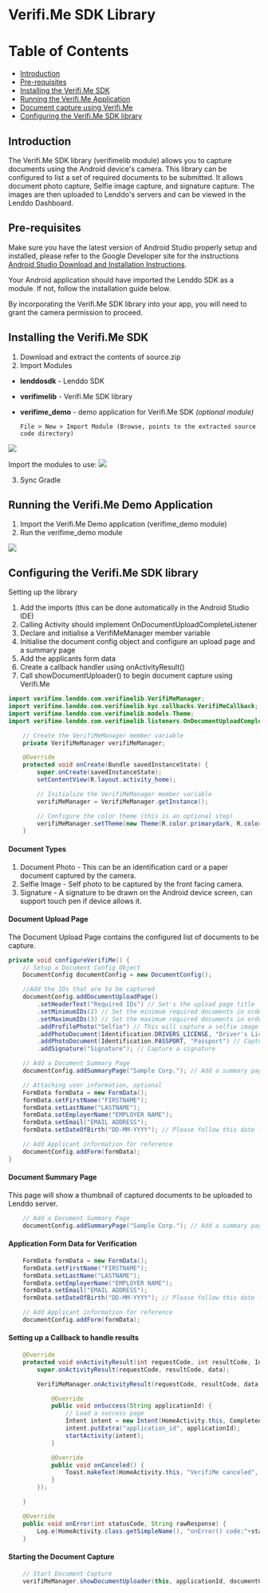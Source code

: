 # Verifi.Me SDK Library

Table of Contents
=================
  * [Introduction](#introduction)
  * [Pre-requisites](#pre-requisites)
  * [Installing the Verifi.Me SDK](#installing-the-verifime-sdk)
  * [Running the Verifi.Me Application](#running-the-demo-applications)
  * [Document capture using Verifi.Me](#document-capture-using-verifi_me)
  * [Configuring the Verifi.Me SDK library](#configuring-the-verifime-sdk-library)

## Introduction
The Verifi.Me SDK library (verifimelib module) allows you to capture documents using the Android device's camera. This library can be configured to list a set of required documents to be submitted. It allows document photo capture, Selfie image capture, and signature capture. The images are then uploaded to Lenddo's servers and can be viewed in the Lenddo Dashboard.

## Pre-requisites
Make sure you have the latest version of Android Studio properly setup and installed, please refer to the Google Developer site for the instructions [Android Studio Download and Installation Instructions](https://developer.android.com/studio/index.html).

Your Android application should have imported the Lenddo SDK as a module. If not, follow the installation guide below.

By incorporating the Verifi.Me SDK library into your app, you will need to grant the camera permission to proceed.

## Installing the Verifi.Me SDK

1. Download and extract the contents of source.zip
2. Import Modules

 + **lenddosdk** - Lenddo SDK
 + **verifimelib** - Verifi.Me SDK library
 + **verifime_demo** - demo application for Verifi.Me SDK _(optional module)_

       File > New > Import Module (Browse, points to the extracted source code directory)
![](https://github.com/Lenddo/android-lenddo/blob/master/wiki/file_new_import-module.png)
       
 Import the modules to use:
![](https://github.com/Lenddo/android-lenddo/blob/master/wiki/import_selected_modules.png)

3. Sync Gradle



## Running the Verifi.Me Demo Application

1. Import the Verifi.Me Demo application (verifime_demo module)
2. Run the verifime_demo module

![](https://github.com/Lenddo/android-lenddo/blob/master/wiki/run_demo_app.png)

## Configuring the Verifi.Me SDK library

Setting up the library
1. Add the imports (this can be done automatically in the Android Studio IDE)
2. Calling Activity should implement OnDocumentUploadCompleteListener
3. Declare and initialise a VerifiMeManager member variable
4. Initialise the document config object and configure an upload page and a summary page
5. Add the applicants form data
6. Create a callback handler using onActivityResult()
7. Call showDocumentUploader() to begin document capture using Verifi.Me


```java
import verifime.lenddo.com.verifimelib.VerifiMeManager;
import verifime.lenddo.com.verifimelib.kyc.callbacks.VerifiMeCallback;
import verifime.lenddo.com.verifimelib.models.Theme;
import verifime.lenddo.com.verifimelib.listeners.OnDocumentUploadCompleteListener;

    // Create the VerifiMeManager member variable
    private VerifiMeManager verifiMeManager;

    @Override
    protected void onCreate(Bundle savedInstanceState) {
        super.onCreate(savedInstanceState);
        setContentView(R.layout.activity_home);

        // Initialize the VerifiMeManager member variable
        verifiMeManager = VerifiMeManager.getInstance();

        // Configure the color theme (this is an optional step)
        verifiMeManager.setTheme(new Theme(R.color.primarydark, R.color.primary, R.color.accent));
    }
```

#### Document Types
1. Document Photo - This can be an identification card or a paper document captured by the camera.
2. Selfie Image - Self photo to be captured by the front facing camera.
3. Signature - A signature to be drawn on the Android device screen, can support touch pen if device allows it.

#### Document Upload Page
The Document Upload Page contains the configured list of documents to be capture.
```java
private void configureVerifiMe() {
    // Setup a Document Config Object
    DocumentConfig documentConfig = new DocumentConfig();

    //Add the IDs that are to be captured
    documentConfig.addDocumentUploadPage()
        .setHeaderText("Required IDs") // Set's the upload page title
        .setMinimumIDs(2) // Set the minimum required documents in order to proceed (optional)
        .setMaximumIDs(3) // Set the maximum required documents in order to proceed (optional)
        .addProfilePhoto("Selfie") // This will capture a selfie image using the front camera
        .addPhotoDocument(Identification.DRIVERS_LICENSE, "Driver's License") // Capture an identification card
        .addPhotoDocument(Identification.PASSPORT, "Passport") // Capture a paper document
        .addSignature("Signature"); // Capture a signature

    // Add a Document Summary Page
    documentConfig.addSummaryPage("Sample Corp."); // Add a summary page with the given title

    // Attaching user information, optional
    FormData formData = new FormData();
    formData.setFirstName("FIRSTNAME");
    formData.setLastName("LASTNAME");
    formData.setEmployerName("EMPLOYER NAME");
    formData.setEmail("EMAIL ADDRESS");
    formData.setDateOfBirth("DD-MM-YYYY"); // Please follow this date format

    // Add Applicant information for reference
    documentConfig.addForm(formData);
}
```

#### Document Summary Page
This page will show a thumbnail of captured documents to be uploaded to Lenddo server.
```java
    // Add a Document Summary Page
    documentConfig.addSummaryPage("Sample Corp."); // Add a summary page with the given title
```

#### Application Form Data for Verification
```java
    FormData formData = new FormData();
    formData.setFirstName("FIRSTNAME");
    formData.setLastName("LASTNAME");
    formData.setEmployerName("EMPLOYER NAME");
    formData.setEmail("EMAIL ADDRESS");
    formData.setDateOfBirth("DD-MM-YYYY"); // Please follow this date format

    // Add Applicant information for reference
    documentConfig.addForm(formData);
```

#### Setting up a Callback to handle results
```java
    @Override
    protected void onActivityResult(int requestCode, int resultCode, Intent data) {
        super.onActivityResult(requestCode, resultCode, data);

        VerifiMeManager.onActivityResult(requestCode, resultCode, data, new VerifiMeCallback() {

            @Override
            public void onSuccess(String applicationId) {
                // Load a success page
                Intent intent = new Intent(HomeActivity.this, CompleteActivity.class);
                intent.putExtra("application_id", applicationId);
                startActivity(intent);
            }

            @Override
            public void onCanceled() {
                Toast.makeText(HomeActivity.this, "VerifiMe canceled", Toast.LENGTH_LONG).show();
            }
        });

    }

    @Override
    public void onError(int statusCode, String rawResponse) {
        Log.e(HomeActivity.class.getSimpleName(), "onError() code:"+statusCode+" response:"+rawResponse);
    }
```

#### Starting the Document Capture
```java
    // Start Document Capture
    verifiMeManager.showDocumentUploader(this, applicationId, documentConfig, this);
```


